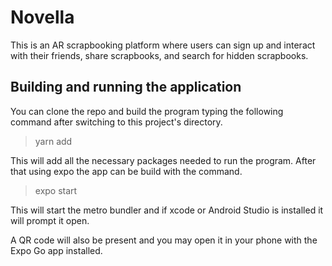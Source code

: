 # Novella

This is an AR scrapbooking platform where users can sign up and interact with their friends, share scrapbooks, and search for hidden scrapbooks.

## Building and running the application

You can clone the repo and build the program typing the following command after switching to this project's directory.

> yarn add

This will add all the necessary packages needed to run the program. After that using expo the app can be build with the command.

> expo start

This will start the metro bundler and if xcode or Android Studio is installed it will prompt it open.

A QR code will also be present and you may open it in your phone with the Expo Go app installed.
